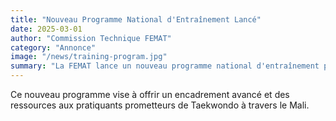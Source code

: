 ```yaml
---
title: "Nouveau Programme National d'Entraînement Lancé"
date: 2025-03-01
author: "Commission Technique FEMAT"
category: "Annonce"
image: "/news/training-program.jpg"
summary: "La FEMAT lance un nouveau programme national d'entraînement pour soutenir le développement des jeunes athlètes."
---
```


Ce nouveau programme vise à offrir un encadrement avancé et des ressources aux pratiquants prometteurs de Taekwondo à travers le Mali. 